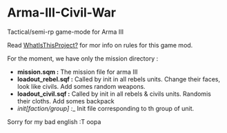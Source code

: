 # Arma-III-Civil-War
Tactical/semi-rp game-mode for Arma III

Read [WhatIsThisProject?](https://github.com/Balthyx/Arma-III-Civil-War/blob/master/WhatIsThisProject.md) for mor info on rules for this game mod.

For the moment, we have only the mission directory : 
  * __mission.sqm :__ The mission file for arma III
  * __loadout_rebel.sqf :__ Called by init in all rebels units. Change their faces, look like civils. Add somes random weapons.
  * __loadout_civil.sqf :__ Called by init in all rebels & civils units. Randomis their cloths. Add somes backpack
  * __init_[faction/group] :__ Init file corresponding to th group of unit.

Sorry for my bad english :T  oopa
